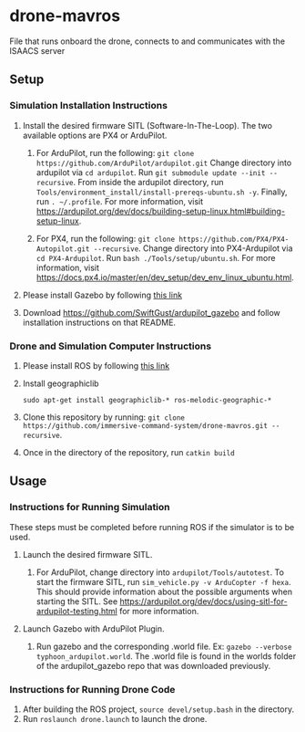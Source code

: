# drone-mavros
File that runs onboard the drone, connects to and communicates with the ISAACS server

## Setup
### Simulation Installation Instructions
1. Install the desired firmware SITL (Software-In-The-Loop). The two available options are PX4 or ArduPilot.
    1. For ArduPilot, run the following: `git clone https://github.com/ArduPilot/ardupilot.git`
    Change directory into ardupilot via `cd ardupilot`. Run `git submodule update --init --recursive`. 
    From inside the ardupilot directory, run `Tools/environment_install/install-prereqs-ubuntu.sh -y`. Finally,
    run `. ~/.profile`. For more information, visit https://ardupilot.org/dev/docs/building-setup-linux.html#building-setup-linux.
    
    2. For PX4, run the following: `git clone https://github.com/PX4/PX4-Autopilot.git --recursive`.
    Change directory into PX4-Ardupilot via `cd PX4-Ardupilot`. Run `bash ./Tools/setup/ubuntu.sh`.
    For more information, visit https://docs.px4.io/master/en/dev_setup/dev_env_linux_ubuntu.html.
    
2. Please install Gazebo by following [this link](http://gazebosim.org/tutorials?tut=install_ubuntu&cat=install)

3. Download https://github.com/SwiftGust/ardupilot_gazebo and follow installation instructions on that README.

### Drone and Simulation Computer Instructions

1. Please install ROS by following [this link](http://wiki.ros.org/melodic/Installation)

2. Install geographiclib
    ```
    sudo apt-get install geographiclib-* ros-melodic-geographic-*    
    ```
   
3. Clone this repository by running: `git clone https://github.com/immersive-command-system/drone-mavros.git --recursive`.

4. Once in the directory of the repository, run `catkin build`

## Usage
### Instructions for Running Simulation
These steps must be completed before running ROS if the simulator is to be used.
1. Launch the desired firmware SITL.  
    1. For ArduPilot, change directory into `ardupilot/Tools/autotest`. 
    To start the firmware SITL, run `sim_vehicle.py -v ArduCopter -f hexa`. 
    This should provide information about the possible arguments when starting the SITL.
    See https://ardupilot.org/dev/docs/using-sitl-for-ardupilot-testing.html for more information.
    
2. Launch Gazebo with ArduPilot Plugin.
    1. Run gazebo and the corresponding .world file. Ex: `gazebo --verbose typhoon_ardupilot.world`.
    The .world file is found in the worlds folder of the ardupilot_gazebo repo that was downloaded previously.
    
### Instructions for Running Drone Code
1. After building the ROS project, `source devel/setup.bash` in the directory.
2. Run `roslaunch drone.launch` to launch the drone.

    
    